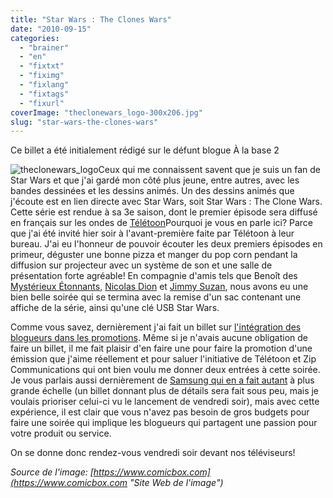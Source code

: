 ```yaml
---
title: "Star Wars : The Clones Wars"
date: "2010-09-15"
categories: 
  - "brainer"
  - "en"
  - "fixtxt"
  - "fiximg"
  - "fixlang"
  - "fixtags"
  - "fixurl"
coverImage: "theclonewars_logo-300x206.jpg"
slug: "star-wars-the-clones-wars"
---
```


Ce billet a été initialement rédigé sur le défunt blogue À la base 2

![](images/theclonewars_logo-300x206.jpg "theclonewars_logo")Ceux qui me connaissent savent que je suis un fan de Star Wars et que j'ai gardé mon côté plus jeune, entre autres, avec les bandes dessinées et les dessins animés. Un des dessins animés que j'écoute est en lien directe avec Star Wars, soit Star Wars : The Clone Wars. Cette série est rendue à sa 3e saison, dont le premier épisode sera diffusé en français sur les ondes de [Télétoon](https://www.teletoon.com/ "Site Web de Télétoon")Pourquoi je vous en parle ici? Parce que j'ai été invité hier soir à l'avant-première faite par Télétoon à leur bureau. J'ai eu l'honneur de pouvoir écouter les deux premiers épisodes en primeur, déguster une bonne pizza et manger du pop corn pendant la diffusion sur projecteur avec un système de son et une salle de présentation forte agréable! En compagnie d'amis tels que Benoît des [Mystérieux Étonnants](https://www.mysterieuxetonnants.com/ "Site Web des Mystérieux Étonnants"), [Nicolas Dion](https://soniavsnico.com/nico/ "Blogue de Nicolas Dion") et [Jimmy Suzan](https://jimmysuzan.blogspot.com/ "Site Web de Jimmy Suzan"), nous avons eu une bien belle soirée qui se termina avec la remise d'un sac contenant une affiche de la série, ainsi qu'une clé USB Star Wars.

Comme vous savez, dernièrement j'ai fait un billet sur [l'intégration des blogueurs dans les promotions](https://fred.dev/et-si-on-integrait-les-blogueurs-dans-nos-promotions/ "Et si on intégrait les blogueurs dans nos promotions ?"). Même si je n'avais aucune obligation de faire un billet, il me fait plaisir d'en faire une pour faire la promotion d'une émission que j'aime réellement et pour saluer l'initiative de Télétoon et Zip Communications qui ont bien voulu me donner deux entrées à cette soirée. Je vous parlais aussi dernièrement de [Samsung qui en a fait autant](https://fred.dev/samsung-mobilers/ "Samsung Mobilers") à plus grande échelle (un billet donnant plus de détails sera fait sous peu, mais je voulais prioriser celui-ci vu le lancement de vendredi soir), mais avec cette expérience, il est clair que vous n'avez pas besoin de gros budgets pour faire une soirée qui implique les blogueurs qui partagent une passion pour votre produit ou service.

On se donne donc rendez-vous vendredi soir devant nos téléviseurs!

_Source de l'image: [https://www.comicbox.com](https://www.comicbox.com "Site Web de l'image")_

